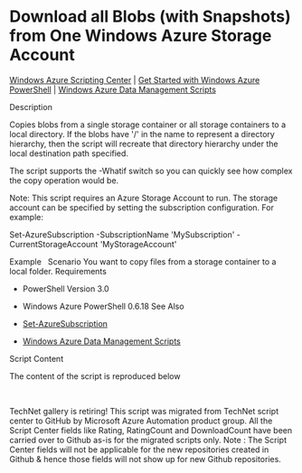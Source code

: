 ﻿Download all Blobs (with Snapshots) from One Windows Azure Storage Account
==========================================================================

            

[Windows Azure Scripting Center](http://www.windowsazure.com/en-us/documentation/scripts) |
[Get Started with Windows Azure PowerShell](http://go.microsoft.com/fwlink/?linkid=320929&clcid=0x409) |
[Windows Azure Data Management Scripts](http://www.windowsazure.com/en-us/documentation/scripts/index/?solution=data-management&service=all)

Description

Copies blobs from a single storage container or all storage containers to a local directory. If the blobs have '/' in the name to represent a directory hierarchy, then the script will recreate that directory hierarchy under the local destination path specified.


The script supports the -Whatif switch so you can quickly see how complex the copy operation would be.


Note: This script requires an Azure Storage Account to run. The storage account can be specified by setting the subscription configuration. For example:


Set-AzureSubscription -SubscriptionName 'MySubscription' -CurrentStorageAccount 'MyStorageAccount'

Example
 
Scenario
You want to copy files from a storage container to a local folder.
Requirements

  *  PowerShell Version 3.0 
  *  Windows Azure PowerShell 0.6.18 
See Also

  *  [Set-AzureSubscription](http://msdn.microsoft.com/en-us/library/windowsazure/dn408531.aspx)

  *  [Windows Azure Data Management Scripts](http://www.windowsazure.com/en-us/documentation/scripts/index/?solution=data-management&service=all)

Script Content

The content of the script is reproduced below

 

        
    
TechNet gallery is retiring! This script was migrated from TechNet script center to GitHub by Microsoft Azure Automation product group. All the Script Center fields like Rating, RatingCount and DownloadCount have been carried over to Github as-is for the migrated scripts only. Note : The Script Center fields will not be applicable for the new repositories created in Github & hence those fields will not show up for new Github repositories.
